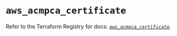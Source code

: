 # `aws_acmpca_certificate`

Refer to the Terraform Registry for docs: [`aws_acmpca_certificate`](https://registry.terraform.io/providers/hashicorp/aws/5.49.0/docs/resources/acmpca_certificate).
